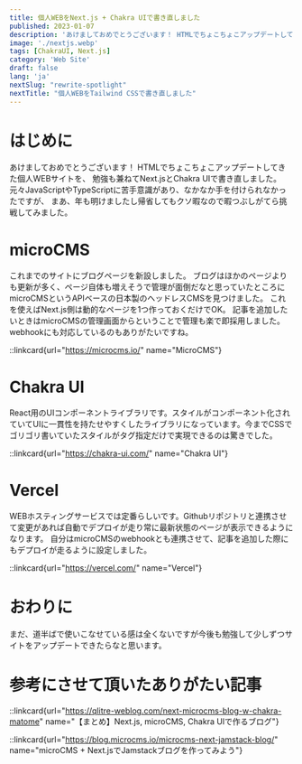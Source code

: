 ```yaml
---
title: 個人WEBをNext.js + Chakra UIで書き直しました
published: 2023-01-07
description: 'あけましておめでとうございます！ HTMLでちょこちょこアップデートしてきた個人WEBサイトを、 勉強も兼ねてNext.jsとChakra UIで書き直しました。'
image: './nextjs.webp'
tags: [ChakraUI, Next.js]
category: 'Web Site'
draft: false 
lang: 'ja'
nextSlug: "rewrite-spotlight"
nextTitle: "個人WEBをTailwind CSSで書き直しました"
---
```


# はじめに

あけましておめでとうございます！
HTMLでちょこちょこアップデートしてきた個人WEBサイトを、
勉強も兼ねてNext.jsとChakra UIで書き直しました。
元々JavaScriptやTypeScriptに苦手意識があり、なかなか手を付けられなかったですが、
まあ、年も明けましたし帰省してもクソ暇なので暇つぶしがてら挑戦してみました。

# microCMS

これまでのサイトにブログページを新設しました。
ブログはほかのページよりも更新が多く、ページ自体も増えそうで管理が面倒だなと思っていたところにmicroCMSというAPIベースの日本製のヘッドレスCMSを見つけました。
これを使えばNext.js側は動的なページを1つ作っておくだけでOK。
記事を追加したいときはmicroCMSの管理画面からということで管理も楽で即採用しました。
webhookにも対応しているのもありがたいですね。

::linkcard{url="https://microcms.io/" name="MicroCMS"}

# Chakra UI

React用のUIコンポーネントライブラリです。スタイルがコンポーネント化されていてUIに一貫性を持たせやすくしたライブラリになっています。今までCSSでゴリゴリ書いていたスタイルがタグ指定だけで実現できるのは驚きでした。

::linkcard{url="https://chakra-ui.com/" name="Chakra UI"}

# Vercel

WEBホスティングサービスでは定番らしいです。Githubリポジトリと連携させて変更があれば自動でデプロイが走り常に最新状態のページが表示できるようになります。
自分はmicroCMSのwebhookとも連携させて、記事を追加した際にもデプロイが走るように設定しました。

::linkcard{url="https://vercel.com/" name="Vercel"}

# おわりに

まだ、道半ばで使いこなせている感は全くないですが今後も勉強して少しずつサイトをアップデートできたらなと思います。

# 参考にさせて頂いたありがたい記事

::linkcard{url="https://qlitre-weblog.com/next-microcms-blog-w-chakra-matome" name="【まとめ】Next.js, microCMS, Chakra UIで作るブログ"}

::linkcard{url="https://blog.microcms.io/microcms-next-jamstack-blog/" name="microCMS + Next.jsでJamstackブログを作ってみよう"}